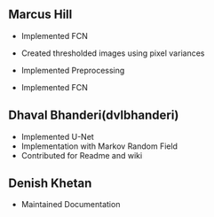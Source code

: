 ## Marcus Hill
- Implemented FCN
- Created thresholded images using pixel variances

- Implemented Preprocessing
- Implemented FCN

## Dhaval Bhanderi(dvlbhanderi)
- Implemented U-Net
- Implementation with Markov Random Field
- Contributed for Readme and wiki

## Denish Khetan
- Maintained Documentation
